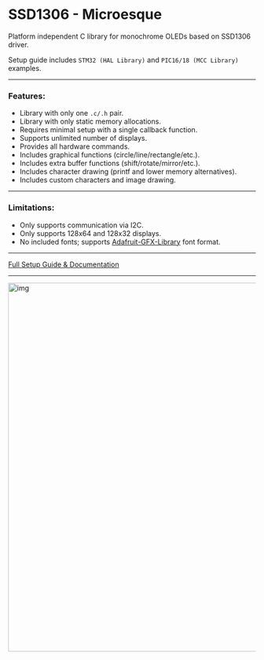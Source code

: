 # SSD1306 - Microesque
Platform independent C library for monochrome OLEDs based on SSD1306 driver.

Setup guide includes `STM32 (HAL Library)` and `PIC16/18 (MCC Library)` examples.

---

### Features:
- Library with only one `.c/.h` pair.
- Library with only static memory allocations.
- Requires minimal setup with a single callback function.
- Supports unlimited number of displays.
- Provides all hardware commands.
- Includes graphical functions (circle/line/rectangle/etc.).
- Includes extra buffer functions (shift/rotate/mirror/etc.).
- Includes character drawing (printf and lower memory alternatives).
- Includes custom characters and image drawing.

---

### Limitations:
- Only supports communication via I2C.
- Only supports 128x64 and 128x32 displays.
- No included fonts; supports [Adafruit-GFX-Library](https://github.com/adafruit/Adafruit-GFX-Library) font format.

---

[Full Setup Guide & Documentation](https://github.com/Microesque/SSD1306/wiki)

---

<div style="text-align: left;">
<img src="https://raw.githubusercontent.com/wiki/Microesque/SSD1306/images/Home/Intro.gif" alt="img" width="750">
</div>